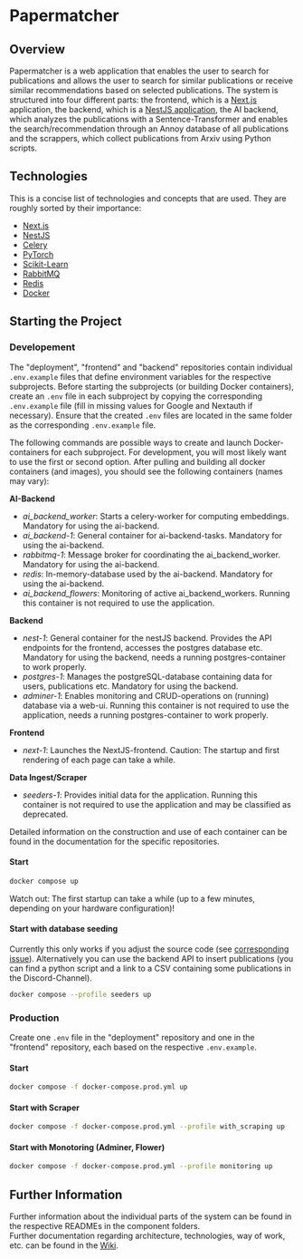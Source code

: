 # Papermatcher

## Overview

Papermatcher is a web application that enables the user to search for publications and allows the user to search for similar publications or receive similar recommendations based on selected publications. The system is structured into four different parts: the frontend, which is a [Next.js](https://nextjs.org/docs) application, the backend, which is a [NestJS application](https://docs.nestjs.com/), the AI backend, which analyzes the publications with a Sentence-Transformer and enables the search/recommendation through an Annoy database of all publications and the scrappers, which collect publications from Arxiv using Python scripts.

## Technologies

This is a concise list of technologies and concepts that are used. They are roughly sorted by their importance:

- [Next.js](https://nextjs.org/docs)
- [NestJS](https://docs.nestjs.com/)
- [Celery](https://docs.celeryq.dev/en/stable/#)
- [PyTorch](https://pytorch.org/)
- [Scikit-Learn](https://scikit-learn.org/stable/)
- [RabbitMQ](https://rabbitmq.com/)
- [Redis](https://redis.io/)
- [Docker](https://www.docker.com/)

## Starting the Project

### Developement

The "deployment", "frontend" and "backend" repositories contain individual `.env.example` files that define environment variables for the respective subprojects. Before starting the subprojects (or building Docker containers), create an `.env` file in each subproject by copying the corresponding `.env.example` file (fill in missing values for Google and Nextauth if necessary). Ensure that the created `.env` files are located in the same folder as the corresponding `.env.example` file.

The following commands are possible ways to create and launch Docker-containers for each subproject. For development, you will most likely want to use the first or second option. After pulling and building all docker containers (and images), you should see the following containers (names may vary):

**AI-Backend**

- _ai_backend_worker_: Starts a celery-worker for computing embeddings. Mandatory for using the ai-backend.
- _ai_backend-1_: General container for ai-backend-tasks. Mandatory for using the ai-backend.
- _rabbitmq-1_: Message broker for coordinating the ai_backend_worker. Mandatory for using the ai-backend.
- _redis_: In-memory-database used by the ai-backend. Mandatory for using the ai-backend.
- _ai_backend_flowers_: Monitoring of active ai_backend_workers. Running this container is not required to use the application.

**Backend**

- _nest-1_: General container for the nestJS backend. Provides the API endpoints for the frontend, accesses the postgres database etc. Mandatory for using the backend, needs a running postgres-container to work properly.
- _postgres-1_: Manages the postgreSQL-database containing data for users, publications etc. Mandatory for using the backend.
- _adminer-1_: Enables monitoring and CRUD-operations on (running) database via a web-ui. Running this container is not required to use the application, needs a running postgres-container to work properly.

**Frontend**

- _next-1_: Launches the NextJS-frontend. Caution: The startup and first rendering of each page can take a while.

**Data Ingest/Scraper**

- _seeders-1_: Provides initial data for the application. Running this container is not required to use the application and may be classified as deprecated.

Detailed information on the construction and use of each container can be found in the documentation for the specific repositories.

#### Start

```bash
docker compose up
```

Watch out: The first startup can take a while (up to a few minutes, depending on your hardware configuration)!

#### Start with database seeding

Currently this only works if you adjust the source code (see [corresponding issue](https://projectbase.medien.hs-duesseldorf.de/ki/publikationsempfehlung/backend/-/issues/13)). Alternatively you can use the backend API to insert publications (you can find a python script and a link to a CSV containing some publications in the Discord-Channel).

```bash
docker compose --profile seeders up
```

### Production

Create one `.env` file in the "deployment" repository and one in the "frontend" repository, each based on the respective `.env.example`.

#### Start

```bash
docker compose -f docker-compose.prod.yml up
```

#### Start with Scraper

```bash
docker compose -f docker-compose.prod.yml --profile with_scraping up
```

#### Start with Monotoring (Adminer, Flower)

```bash
docker compose -f docker-compose.prod.yml --profile monitoring up
```

## Further Information

Further information about the individual parts of the system can be found in the respective READMEs in the component folders. \
Further documentation regarding architecture, technologies, way of work, etc. can be found in the [Wiki](https://projectbase.medien.hs-duesseldorf.de/ki/publikationsempfehlung/deployment/-/wikis/home).
